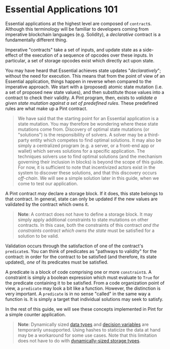# Essential Applications 101

Essential applications at the highest level are composed of `contract`s. Although this terminology will be familiar to developers coming from imperative blockchain languages (e.g. Solidity), a _declarative_ contract is a fundamentally different thing.

Imperative "contracts" take a set of inputs, and update state as a side-effect of the execution of a sequence of opcodes over these inputs. In particular, a set of storage opcodes exist which directly act upon state.

You may have heard that Essential achieves state updates "_declaratively_"; without the need for execution. This means that from the point of view of an Essential application, things happen in reverse when compared to the imperative approach. We start with a (proposed) atomic state mutation (i.e. a set of proposed new state values), and then substitute those values into a contract to check their validity. A Pint program, then, exists to _validate a given state mutation against a set of predefined rules_. These predefined rules are what make up a Pint contract.

> We have said that the starting point for an Essential application is a state mutation. You may therefore be wondering where these state mutations come from. Discovery of optimal state mutations (or "solutions") is the responsibility of solvers. A solver may be a third-party entity which competes to find optimal solutions. It may also be simply a centralized program (e.g. a server, or a front-end app or wallet) which serves solutions for a specific application. The techniques solvers use to find optimal solutions (and the mechanism governing their inclusion in blocks) is beyond the scope of this guide. For now, it is sufficient to note that incentivized actors exist in the system to discover these solutions, and that this discovery occurs _off-chain_. We will see a simple solution later in this guide, when we come to test our application.

A Pint contract _may_ declare a storage block. If it does, this state belongs to that contract. In general, state can only be updated if the new values are validated by the contract which owns it.

> **Note**: A contract does not have to define a storage block. It may simply apply additional constraints to state mutations on other contracts. In this case, both the constraints of this contract _and the constraints contract which owns the state_ must be satisfied for a solution to be valid.

Validation occurs through the satisfaction of one of the contract's `predicate`s. You can think of predicates as "pathways to validity" for the contract: in order for the contract to be satisfied (and therefore, its state updated), _one_ of its predicates must be satisfied.

A predicate is a block of code comprising one or more `constraint`s. A constraint is simply a boolean expression which must evaluate to `True` for the predicate containing it to be satisfied. From a code organization point of view, a `predicate` may look a bit like a function. However, the distinction is very important. A `predicate` is in no sense "called" in the same way a function is. It is simply a target that individual solutions may seek to satisfy.

In the rest of this guide, we will see these concepts implemented in Pint for a simple counter application.

> **Note**: Dynamically sized [data types](https://essential-contributions.github.io/pint/book/basics/data_types.html) and [decision variables](https://essential-contributions.github.io/pint/book/basics/variables.html) are temporarily unsupported. Using hashes to staticize the data at hand may be a workaround for some use cases. Note that this limitation does not have to do with [dynamically-sized storage types](https://essential-contributions.github.io/pint/book/storage/dynamic.html).
